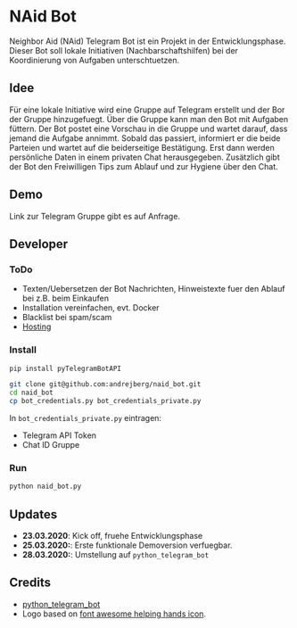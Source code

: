 # NAid Bot
Neighbor Aid (NAid) Telegram Bot ist ein Projekt in der Entwicklungsphase. Dieser Bot soll lokale Initiativen (Nachbarschaftshilfen) bei der Koordinierung von Aufgaben unterschtuetzen.

## Idee
Für eine lokale Initiative wird eine Gruppe auf Telegram erstellt und der Bor der Gruppe hinzugefuegt. Über die Gruppe kann man den Bot mit Aufgaben füttern. Der Bot postet eine Vorschau in die Gruppe und wartet darauf, dass jemand die Aufgabe annimmt. Sobald das passiert, informiert er die beide Parteien und wartet auf die beiderseitige Bestätigung. Erst dann werden persönliche Daten in einem privaten Chat herausgegeben. Zusätzlich gibt der Bot den Freiwilligen Tips zum Ablauf und zur Hygiene über den Chat.

## Demo
Link zur Telegram Gruppe gibt es auf Anfrage.


## Developer
### ToDo
- Texten/Uebersetzen der Bot Nachrichten, Hinweistexte fuer den Ablauf bei z.B. beim Einkaufen
- Installation vereinfachen, evt. Docker
- Blacklist bei spam/scam
- [Hosting](https://github.com/python-telegram-bot/python-telegram-bot/wiki/Where-to-host-Telegram-Bots)

### Install
```bash
pip install pyTelegramBotAPI

git clone git@github.com:andrejberg/naid_bot.git
cd naid_bot
cp bot_credentials.py bot_credentials_private.py
```

In `bot_credentials_private.py` eintragen:
- Telegram API Token
- Chat ID Gruppe

### Run
```bash
python naid_bot.py
```

## Updates
- **23.03.2020**:
Kick off, fruehe Entwicklungsphase
- **25.03.2020:**:
Erste funktionale Demoversion verfuegbar.
- **28.03.2020:**:
Umstellung auf `python_telegram_bot`


## Credits
- [python_telegram_bot](https://github.com/python-telegram-bot/python-telegram-bot)
- Logo based on [font awesome helping hands icon](https://fontawesome.com/icons/hands-helping).
